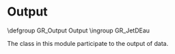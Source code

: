 Output
======


\defgroup GR_Output Output
\ingroup GR_JetDEau

The class in this module participate to the output of data.
